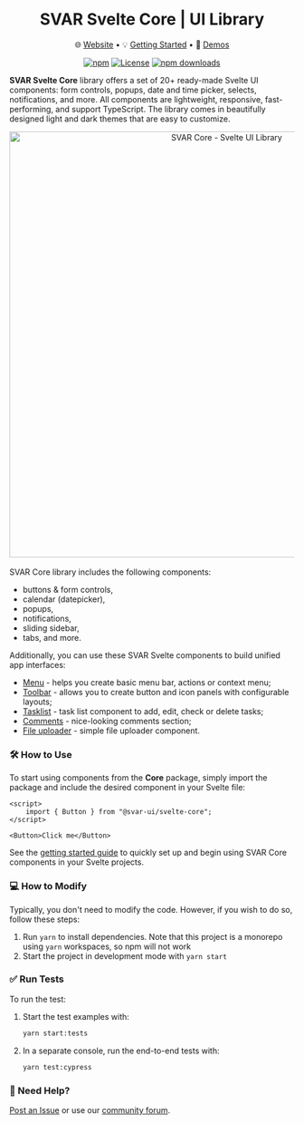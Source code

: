 <div align="center">
	
# SVAR Svelte Core | UI Library

</div>

<div align="center">

:globe_with_meridians: [Website](https://svar.dev/svelte/core/) • :bulb: [Getting Started](https://docs.svar.dev/svelte/core/getting_started/) • :eyes: [Demos](https://docs.svar.dev/svelte/core/samples/#/calendar/willow)

</div>

<div align="center">

[![npm](https://img.shields.io/npm/v/@svar-ui/svelte-core.svg)](https://www.npmjs.com/package/@svar-ui/svelte-core)
[![License](https://img.shields.io/github/license/svar-widgets/core)](https://github.com/svar-widgets/core/blob/main/license.txt)
[![npm downloads](https://img.shields.io/npm/dm/@svar-ui/svelte-core.svg)](https://www.npmjs.com/package/@svar-ui/svelte-core)

</div>

**SVAR Svelte Core** library offers a set of 20+ ready-made Svelte UI components: form controls, popups, date and time picker, selects, notifications, and more.
All components are lightweight, responsive, fast-performing, and support TypeScript. The library comes in beautifully designed light and dark themes that are easy to customize. 

<div align="center">
	
<img src="https://svar.dev/images/github/github-core.png" alt="SVAR Core - Svelte UI Library" style="width: 752px;">

</div>

</br>
SVAR Core library includes the following components:

-   buttons & form controls,
-   calendar (datepicker),
-   popups,
-   notifications,
-   sliding sidebar,
-   tabs, and more.

Additionally, you can use these SVAR Svelte components to build unified app interfaces:

-   [Menu](https://github.com/svar-widgets/menu) - helps you create basic menu bar, actions or context menu;
-   [Toolbar](https://github.com/svar-widgets/toolbar) - allows you to create button and icon panels with configurable layouts;
-   [Tasklist](https://github.com/svar-widgets/tasklist) - task list component to add, edit, check or delete tasks;
-   [Comments](https://github.com/svar-widgets/comments) - nice-looking comments section;
-   [File uploader](https://github.com/svar-widgets/uploader) - simple file uploader component.

### :hammer_and_wrench: How to Use

To start using components from the **Core** package, simply import the package and include the desired component in your Svelte file:

```svelte
<script>
	import { Button } from "@svar-ui/svelte-core";
</script>

<Button>Click me</Button>
```

See the [getting started guide](https://docs.svar.dev/svelte/core/getting_started/) to quickly set up and begin using SVAR Core components in your Svelte projects.

### :computer: How to Modify

Typically, you don't need to modify the code. However, if you wish to do so, follow these steps:

1. Run `yarn` to install dependencies. Note that this project is a monorepo using `yarn` workspaces, so npm will not work
2. Start the project in development mode with `yarn start`

### :white_check_mark: Run Tests

To run the test:

1. Start the test examples with:
    ```sh
    yarn start:tests
    ```
2. In a separate console, run the end-to-end tests with:
    ```sh
    yarn test:cypress
    ```

### :speech_balloon: Need Help?

[Post an Issue](https://github.com/svar-widgets/core/issues/) or use our [community forum](https://forum.svar.dev).
